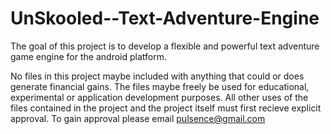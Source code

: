 UnSkooled--Text-Adventure-Engine
================================

The goal of this project is to develop a flexible and powerful text adventure game engine for the android platform.

No files in this project maybe included with anything that could or does generate financial gains. The files maybe
freely be used for educational, experimental or application development purposes. All other uses of the files contained
in the project and the project itself must first recieve explicit approval. To gain approval please email
pulsence@gmail.com